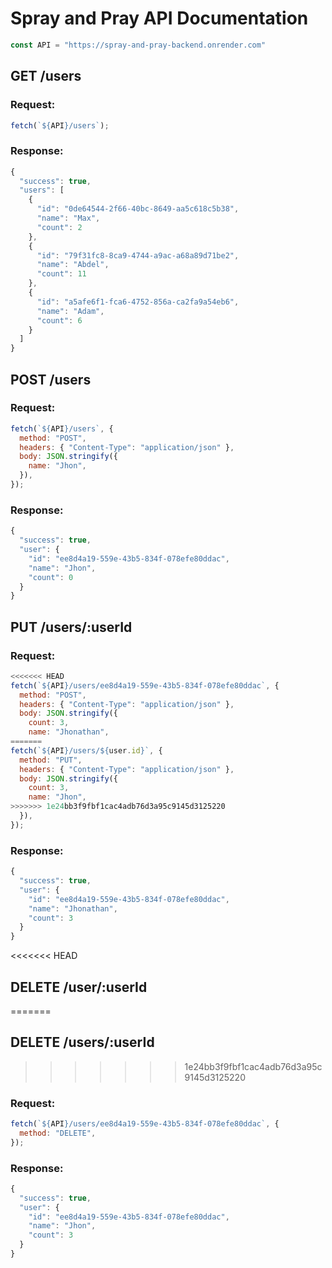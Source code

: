 # Spray and Pray API Documentation

```js
const API = "https://spray-and-pray-backend.onrender.com"
```

## GET /users

### Request:

```js
fetch(`${API}/users`);
```

### Response:

```js
{
  "success": true,
  "users": [
    {
      "id": "0de64544-2f66-40bc-8649-aa5c618c5b38",
      "name": "Max",
      "count": 2
    },
    {
      "id": "79f31fc8-8ca9-4744-a9ac-a68a89d71be2",
      "name": "Abdel",
      "count": 11
    },
    {
      "id": "a5afe6f1-fca6-4752-856a-ca2fa9a54eb6",
      "name": "Adam",
      "count": 6
    }
  ]
}
```

## POST /users

### Request:

```js
fetch(`${API}/users`, {
  method: "POST",
  headers: { "Content-Type": "application/json" },
  body: JSON.stringify({
    name: "Jhon",
  }),
});
```

### Response:

```js
{
  "success": true,
  "user": {
    "id": "ee8d4a19-559e-43b5-834f-078efe80ddac",
    "name": "Jhon",
    "count": 0
  }
}
```

## PUT /users/:userId

### Request:

```js
<<<<<<< HEAD
fetch(`${API}/users/ee8d4a19-559e-43b5-834f-078efe80ddac`, {
  method: "POST",
  headers: { "Content-Type": "application/json" },
  body: JSON.stringify({
    count: 3,
    name: "Jhonathan",
=======
fetch(`${API}/users/${user.id}`, {
  method: "PUT",
  headers: { "Content-Type": "application/json" },
  body: JSON.stringify({
    count: 3,
    name: "Jhon",
>>>>>>> 1e24bb3f9fbf1cac4adb76d3a95c9145d3125220
  }),
});
```

### Response:

```js
{
  "success": true,
  "user": {
    "id": "ee8d4a19-559e-43b5-834f-078efe80ddac",
    "name": "Jhonathan",
    "count": 3
  }
}
```

<<<<<<< HEAD
## DELETE /user/:userId
=======
## DELETE /users/:userId
>>>>>>> 1e24bb3f9fbf1cac4adb76d3a95c9145d3125220

### Request:

```js
fetch(`${API}/users/ee8d4a19-559e-43b5-834f-078efe80ddac`, {
  method: "DELETE",
});
```

### Response:

```js
{
  "success": true,
  "user": {
    "id": "ee8d4a19-559e-43b5-834f-078efe80ddac",
    "name": "Jhon",
    "count": 3
  }
}
```
